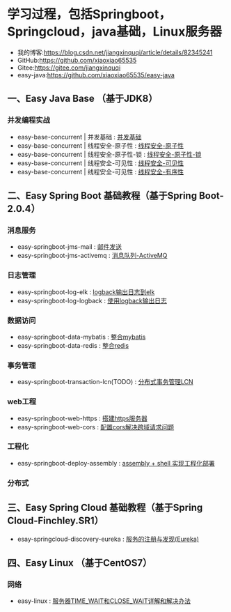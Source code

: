 # 学习过程，包括Springboot，Springcloud，java基础，Linux服务器

* 我的博客:https://blog.csdn.net/jiangxinquqi/article/details/82345241
* GitHub:https://github.com/xiaoxiao65535
* Gitee:https://gitee.com/jiangxinquqi
* easy-java:https://github.com/xiaoxiao65535/easy-java

## 一、Easy Java Base （基于JDK8）
### 并发编程实战
* easy-base-concurrent | 并发基础   :   [并发基础](https://blog.csdn.net/jiangxinquqi/article/details/82877319)
* easy-base-concurrent | 线程安全-原子性   :   [线程安全-原子性](https://blog.csdn.net/jiangxinquqi/article/details/82886263)
* easy-base-concurrent | 线程安全-原子性-锁   :   [线程安全-原子性-锁](https://blog.csdn.net/jiangxinquqi/article/details/82956904)
* easy-base-concurrent | 线程安全-可见性  :   [线程安全-可见性](https://blog.csdn.net/jiangxinquqi/article/details/82957057)
* easy-base-concurrent | 线程安全-可见性  :   [线程安全-有序性](https://blog.csdn.net/jiangxinquqi/article/details/82957073)

## 二、Easy Spring Boot 基础教程（基于Spring Boot-2.0.4）

### 消息服务
* easy-springboot-jms-mail  :   [邮件发送](https://blog.csdn.net/jiangxinquqi/article/details/82659989)   
* easy-springboot-jms-activemq  :   [消息队列-ActiveMQ](https://blog.csdn.net/jiangxinquqi/article/details/82660003)   
### 日志管理
* easy-springboot-log-elk   :   [logback输出日志到elk](https://blog.csdn.net/jiangxinquqi/article/details/82660015)
* easy-springboot-log-logback   :   [使用logback输出日志](https://blog.csdn.net/jiangxinquqi/article/details/82659926)
### 数据访问
* easy-springboot-data-mybatis  :   [整合mybatis](https://blog.csdn.net/jiangxinquqi/article/details/82660023)
* easy-springboot-data-redis  :   [整合redis](https://blog.csdn.net/jiangxinquqi/article/details/81387287)
### 事务管理
* easy-springboot-transaction-lcn(TODO)  :   [分布式事务管理LCN](https://blog.csdn.net/jiangxinquqi/article/details/82664605)
### web工程
* easy-springboot-web-https  :   [搭建https服务器](https://blog.csdn.net/jiangxinquqi/article/details/82660032)
* easy-springboot-web-cors  :   [配置cors解决跨域请求问题](https://blog.csdn.net/jiangxinquqi/article/details/82957309)
### 工程化
* easy-springboot-deploy-assembly  :   [assembly + shell 实现工程化部署](https://blog.csdn.net/jiangxinquqi/article/details/82624093)
### 分布式

## 三、Easy Spring Cloud 基础教程（基于Spring Cloud-Finchley.SR1）

* esay-springcloud-discovery-eureka :   [服务的注册与发现(Eureka)](https://blog.csdn.net/jiangxinquqi/article/details/82720267)
## 四、Easy Linux （基于CentOS7）

### 网络
* easy-linux : [服务器TIME_WAIT和CLOSE_WAIT详解和解决办法](https://blog.csdn.net/jiangxinquqi/article/details/82660032)